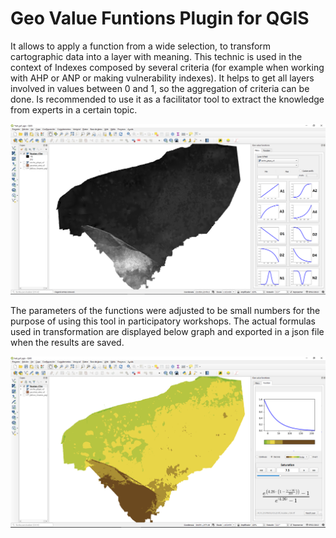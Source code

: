 
# Geo Value Funtions Plugin for QGIS

It allows to apply a function from a wide selection, to transform cartographic data into a layer with meaning. This technic is used in the context of Indexes composed by several criteria (for example when working with AHP or ANP or making vulnerability indexes). It helps to get all layers involved in values between 0 and 1, so the aggregation of criteria can be done. Is recommended to use it as a facilitator tool to extract the knowledge from experts in a certain topic.

<img src="/gvf_qgis4.PNG" width="600px">

The parameters of the functions were adjusted to be small numbers for the purpose of using this tool in participatory workshops. The actual formulas used in transformation are displayed below graph and exported in a json file when the results are saved.

<img src="/gvf_qgis3.PNG" width="600px">
